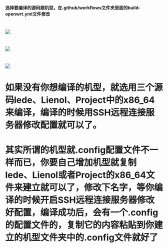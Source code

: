 #### 选择要编译的源码跟机型，在.github/workflows文件夹里面的build-openwrt.yml文件修改
# <img src="https://github.com/danshui-git/shuoming/blob/master/doc/311.png" />
# <img src="https://github.com/danshui-git/shuoming/blob/master/doc/331.png" />
# <img src="https://github.com/danshui-git/shuoming/blob/master/doc/321.png" />


#
# 如果没有你想编译的机型，就选用三个源码lede、Lienol、Project中的x86_64来编译，编译的时候用SSH远程连接服务器修改配置就可以了。
   
# 
# 其实所谓的机型就.config配置文件不一样而已，你要自己增加机型就复制lede、Lienol或者Project的x86_64文件来建立就可以了，修改下名字，等你编译的时候开启SSH远程连接服务器修改好配置，编译成功后，会有一个.config的配置文件的，复制它的内容粘贴到你建立的机型文件夹中的.config文件就好了
